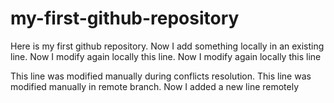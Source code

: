 # my-first-github-repository

Here is my first github repository. Now I add something locally in an existing line. Now I modify again locally this line. Now I modify again locally this line

This line was modified manually during conflicts resolution. This line was modified manually in remote branch.
Now I added a new line remotely
